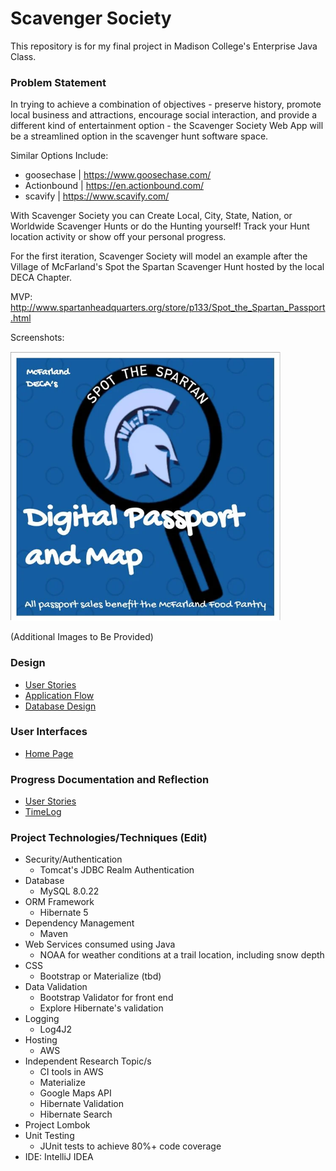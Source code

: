 # Scavenger Society

This repository is for my final project in Madison College's Enterprise Java Class.

### Problem Statement

In trying to achieve a combination of objectives - preserve history, promote local business and attractions, encourage 
social interaction, and provide a different kind of entertainment option - the Scavenger Society Web App will be a streamlined
option in the scavenger hunt software space.

Similar Options Include:
* goosechase | https://www.goosechase.com/
* Actionbound | https://en.actionbound.com/
* scavify | https://www.scavify.com/

With Scavenger Society you can Create Local, City, State, Nation, or Worldwide Scavenger Hunts or do the Hunting yourself! 
Track your Hunt location activity or show off your personal progress.

For the first iteration, Scavenger Society will model an example after the Village of McFarland's
Spot the Spartan Scavenger Hunt hosted by the local DECA Chapter.

MVP: http://www.spartanheadquarters.org/store/p133/Spot_the_Spartan_Passport.html

Screenshots:

![Passport Cover](images/DigitalPassport.png)

(Additional Images to Be Provided)

### Design
* [User Stories](DesignDocuments/userStories.md)
* [Application Flow](DesignDocuments/applicationFlow.md)
* [Database Design](DesignDocuments/databaseDiagram.md)

### User Interfaces
* [Home Page](DesignDocuments/Home%20Page%20(Draft).png)


### Progress Documentation and Reflection
* [User Stories](DesignDocuments/userStories.md)
* [TimeLog](DesignDocuments/timeLog.md)

### Project Technologies/Techniques (Edit)

* Security/Authentication
    * Tomcat's JDBC Realm Authentication
* Database
    * MySQL 8.0.22
* ORM Framework
    * Hibernate 5
* Dependency Management
    * Maven
* Web Services consumed using Java
    * NOAA for weather conditions at a trail location, including snow depth
* CSS
    * Bootstrap or Materialize (tbd)
* Data Validation
    * Bootstrap Validator for front end
    * Explore Hibernate's validation
* Logging
    * Log4J2
* Hosting
    * AWS
* Independent Research Topic/s
    * CI tools in AWS
    * Materialize
    * Google Maps API
    * Hibernate Validation
    * Hibernate Search
* Project Lombok
* Unit Testing
    * JUnit tests to achieve 80%+ code coverage
* IDE: IntelliJ IDEA
